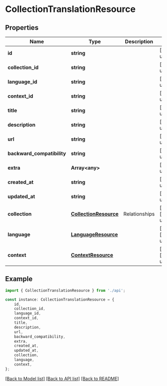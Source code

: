 # CollectionTranslationResource


## Properties

Name | Type | Description | Notes
------------ | ------------- | ------------- | -------------
**id** | **string** |  | [default to undefined]
**collection_id** | **string** |  | [default to undefined]
**language_id** | **string** |  | [default to undefined]
**context_id** | **string** |  | [default to undefined]
**title** | **string** |  | [default to undefined]
**description** | **string** |  | [default to undefined]
**url** | **string** |  | [default to undefined]
**backward_compatibility** | **string** |  | [default to undefined]
**extra** | **Array&lt;any&gt;** |  | [default to undefined]
**created_at** | **string** |  | [default to undefined]
**updated_at** | **string** |  | [default to undefined]
**collection** | [**CollectionResource**](CollectionResource.md) | Relationships | [optional] [default to undefined]
**language** | [**LanguageResource**](LanguageResource.md) |  | [optional] [default to undefined]
**context** | [**ContextResource**](ContextResource.md) |  | [optional] [default to undefined]

## Example

```typescript
import { CollectionTranslationResource } from './api';

const instance: CollectionTranslationResource = {
    id,
    collection_id,
    language_id,
    context_id,
    title,
    description,
    url,
    backward_compatibility,
    extra,
    created_at,
    updated_at,
    collection,
    language,
    context,
};
```

[[Back to Model list]](../README.md#documentation-for-models) [[Back to API list]](../README.md#documentation-for-api-endpoints) [[Back to README]](../README.md)
